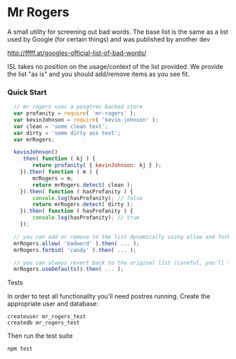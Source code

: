 
# Mr Rogers

A small utility for screening out bad words. The base list is the same as a list
used by Google (for certain things) and was published by another dev

http://fffff.at/googles-official-list-of-bad-words/

ISL takes no position on the usage/context of the list provided. We provide the list "as is" and you should add/remove items as you see fit.

### Quick Start
```javascript
  // mr rogers uses a posgtres backed store
  var profanity = require( 'mr-rogers' );
  var kevinJohnson = require( 'kevin-johnson' );
  var clean = 'some clean text';
  var dirty = 'some dirty ass text';
  var mrRogers;

  kevinJohnson()
    .then( function ( kj ) {
        return profanity( { kevinJohnson: kj } );
    }).then( function ( m ) {
        mrRogers = m;
        return mrRogers.detect( clean );
    }).then( function ( hasProfanity ) {
        console.log(hasProfanity); // false
        return mrRogers.detect( dirty );
    }).then( function ( hasProfanity ) {
        console.log(hasProfanity); // true
    });

  // you can add or remove to the list dynamically using allow and forbid
  mrRogers.allow( 'badword' ).then( ... );
  mrRogers.forbid( 'candy' ).then( ... );

  // you can always revert back to the original list (careful, you'll lose all previously made changes)
  mrRogers.useDefaults().then( ... );

```

Tests

In order to test all functionality you'll need postres running. Create the appropriate user and database:

```
createuser mr_rogers_test
createdb mr_rogers_test
```

Then run the test suite
```
npm test
```
